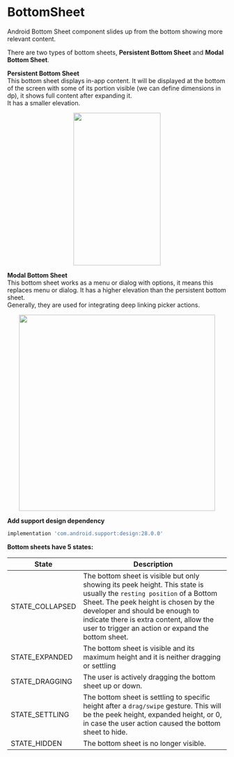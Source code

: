 # BottomSheet  


Android Bottom Sheet component slides up from the bottom showing more relevant content.  

There are two types of bottom sheets, **Persistent Bottom Sheet** and **Modal Bottom Sheet**.  

**Persistent Bottom Sheet**  
This bottom sheet displays in-app content. It will be displayed at the bottom of the screen with some of its portion visible (we can define dimensions in dp), it shows full content after expanding it.  
It has a smaller elevation.  

<p align="center">
  <img src="https://miro.medium.com/max/300/1*D7zRxE6TaelZZ3IA1hcmAw.png"   width=200 height=350/>
</p>

**Modal Bottom Sheet**  
This bottom sheet works as a menu or dialog with options, it means this replaces menu or dialog. It has a higher elevation than the persistent bottom sheet.  
Generally, they are used for integrating deep linking picker actions.  

<p align="center">
  <img src="https://miro.medium.com/max/1600/1*sXijp1Azg6XCBETfz5XZ1w.png" width=450 height=450 />
</p>


**Add support design dependency**  
```gradle
implementation 'com.android.support:design:28.0.0'
```

**Bottom sheets have 5 states:**  

| State  | Description |
| ------------- | ------------- |
|STATE_COLLAPSED| The bottom sheet is visible but only showing its peek height. This state is usually the `resting position` of a Bottom Sheet. The peek height is chosen by the developer and should be enough to indicate there is extra content, allow the user to trigger an action or expand the bottom sheet. |
|STATE_EXPANDED| The bottom sheet is visible and its maximum height and it is neither dragging or settling |
|STATE_DRAGGING| The user is actively dragging the bottom sheet up or down. |
|STATE_SETTLING| The bottom sheet is settling to specific height after a `drag/swipe` gesture. This will be the peek height, expanded height, or 0, in case the user action caused the bottom sheet to hide. |
|STATE_HIDDEN| The bottom sheet is no longer visible. |



